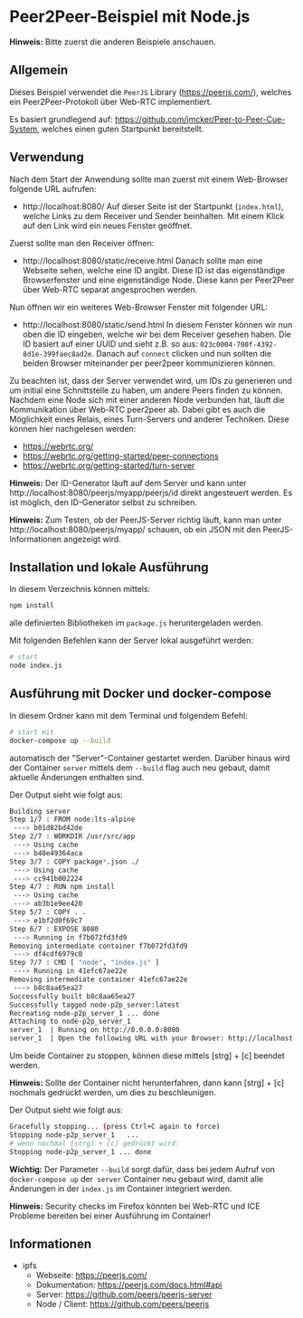 # Peer2Peer-Beispiel mit Node.js

**Hinweis:** Bitte zuerst die anderen Beispiele anschauen.

## Allgemein

Dieses Beispiel verwendet die `PeerJS` Library (https://peerjs.com/), welches ein Peer2Peer-Protokoll über Web-RTC implementiert.

Es basiert grundlegend auf: https://github.com/jmcker/Peer-to-Peer-Cue-System, welches einen guten Startpunkt bereitstellt.

## Verwendung

Nach dem Start der Anwendung sollte man zuerst mit einem Web-Browser folgende URL aufrufen:
  * http://localhost:8080/
Auf dieser Seite ist der Startpunkt (`index.html`), welche Links zu dem Receiver und Sender beinhalten.
Mit einem Klick auf den Link wird ein neues Fenster geöffnet.

Zuerst sollte man den Receiver öffnen:
  * http://localhost:8080/static/receive.html
Danach sollte man eine Webseite sehen, welche eine ID angibt. Diese ID ist das eigenständige Browserfenster und eine eigenständige Node.
Diese kann per Peer2Peer über Web-RTC separat angesprochen werden.

Nun öffnen wir ein weiteres Web-Browser Fenster mit folgender URL:
 * http://localhost:8080/static/send.html
In diesem Fenster können wir nun oben die ID eingeben, welche wir bei dem Receiver gesehen haben.
Die ID basiert auf einer UUID und sieht z.B. so aus: `023c0004-700f-4392-8d1e-399faec8ad2e`.
Danach auf `connect` clicken und nun sollten die beiden Browser miteinander per peer2peer kommunizieren können.

Zu beachten ist, dass der Server verwendet wird, um IDs zu generieren und um initial eine Schnittstelle zu haben, um andere Peers finden zu können.
Nachdem eine Node sich mit einer anderen Node verbunden hat, läuft die Kommunikation über Web-RTC peer2peer ab.
Dabei gibt es auch die Möglichkeit eines Relais, eines Turn-Servers und anderer Techniken. Diese können hier nachgelesen werden:
 * https://webrtc.org/
 * https://webrtc.org/getting-started/peer-connections
 * https://webrtc.org/getting-started/turn-server

**Hinweis:** Der ID-Generator läuft auf dem Server und kann unter http://localhost:8080/peerjs/myapp/peerjs/id direkt angesteuert werden. Es ist möglich, den ID-Generator selbst zu schreiben.

**Hinweis:** Zum Testen, ob der PeerJS-Server richtig läuft, kann man unter http://localhost:8080/peerjs/myapp/ schauen, ob ein JSON mit den PeerJS-Informationen angezeigt wird.


## Installation und lokale Ausführung

In diesem Verzeichnis können mittels:
```sh
npm install
```
alle definierten Bibliotheken im `package.js` heruntergeladen werden.


Mit folgenden Befehlen kann der Server lokal ausgeführt werden:

```sh
# start
node index.js
```

## Ausführung mit Docker und docker-compose

In diesem Ordner kann mit dem Terminal und folgendem Befehl:

```sh
# start mit
docker-compose up --build
```

automatisch der "Server"-Container gestartet werden.
Darüber hinaus wird der Container `server` mittels dem `--build` flag auch neu gebaut, damit aktuelle Änderungen enthalten sind.

Der Output sieht wie folgt aus:
```sh
Building server
Step 1/7 : FROM node:lts-alpine
 ---> b01d82bd42de
Step 2/7 : WORKDIR /usr/src/app
 ---> Using cache
 ---> b40e49364aca
Step 3/7 : COPY package*.json ./
 ---> Using cache
 ---> cc941b002224
Step 4/7 : RUN npm install
 ---> Using cache
 ---> ab3b1e9ee420
Step 5/7 : COPY . .
 ---> e1bf2d0f69c7
Step 6/7 : EXPOSE 8080
 ---> Running in f7b072fd3fd9
Removing intermediate container f7b072fd3fd9
 ---> df4cdf6979c0
Step 7/7 : CMD [ "node", "index.js" ]
 ---> Running in 41efc67ae22e
Removing intermediate container 41efc67ae22e
 ---> b8c8aa65ea27
Successfully built b8c8aa65ea27
Successfully tagged node-p2p_server:latest
Recreating node-p2p_server_1 ... done
Attaching to node-p2p_server_1
server_1  | Running on http://0.0.0.0:8080
server_1  | Open the following URL with your Browser: http://localhost:8080/
```

Um beide Container zu stoppen, können diese mittels [strg] + [c] beendet werden.

**Hinweis:** Sollte der Container nicht herunterfahren, dann kann [strg] + [c] nochmals gedrückt werden, um dies zu beschleunigen.

Der Output sieht wie folgt aus:
```sh
Gracefully stopping... (press Ctrl+C again to force)
Stopping node-p2p_server_1   ... 
# wenn nochmal [strg] + [c] gedrückt wird:
Stopping node-p2p_server_1 ... done
```

**Wichtig:** Der Parameter `--build` sorgt dafür, dass bei jedem Aufruf von `docker-compose up` der` server` Container neu gebaut wird, damit alle Änderungen in der `index.js` im Container integriert werden.

**Hinweis:** Security checks im Firefox könnten bei Web-RTC und ICE Probleme bereiten bei einer Ausführung im Container!

## Informationen

 * ipfs
   * Webseite: https://peerjs.com/
   * Dokumentation: https://peerjs.com/docs.html#api
   * Server: https://github.com/peers/peerjs-server
   * Node / Client: https://github.com/peers/peerjs

